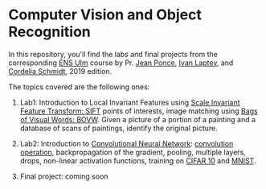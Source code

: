 # Computer Vision and Object Recognition

In this repository, you'll find the labs and final projects from the corresponding [ENS Ulm](http://www.ens.fr/en/ens/facts-and-rankings/international-rankings) course by Pr. [Jean Ponce](https://www.linkedin.com/in/jean-ponce-2302986/?originalSubdomain=fr), [Ivan Laptev](https://www.di.ens.fr/~laptev/), and [Cordelia Schmidt](https://www.linkedin.com/in/cordelia-schmid-47985a9/?originalSubdomain=fr), 2019 edition.

The topics covered are the following ones:

1. Lab1: Introduction to Local Invariant Features using [Scale Invariant Feature Transform: SIFT](https://en.wikipedia.org/wiki/Scale-invariant_feature_transform) points of interests, image matching using [Bags of Visual Words: BOVW](https://towardsdatascience.com/bag-of-visual-words-in-a-nutshell-9ceea97ce0fb). Given a picture of a portion of a painting and a database of scans of paintings, identify the original picture.

2. Lab2: Introduction to [Convolutional Neural Network](http://cs231n.github.io/convolutional-networks/): [convolution operation](https://en.wikipedia.org/wiki/Convolution), backpropagation of the gradient, pooling, multiple layers, drops, non-linear activation functions, training on [CIFAR 10](https://en.wikipedia.org/wiki/CIFAR-10) and [MNIST](http://yann.lecun.com/exdb/mnist/).

3. Final project: coming soon

